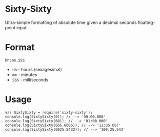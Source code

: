 Sixty-Sixty
===

Ultra-simple formatting of absolute time given a decimal seconds floating-point input.

# Format
`hh:mm.SSS`
- `hh` - hours (sexagesimal)
- `mm` - minutes
- `SSS` - milliseconds

# Usage
```
var SixtySixty = require('sixty-sixty');
console.log(SixtySixty(0)); // --> '00:00.000'
console.log(SixtySixty(60)); // --> '01:00.000'
console.log(SixtySixty(666.6666)); // --> '11:06.667'
console.log(SixtySixty(6025.5432)); // --> '100:25.543'
```
